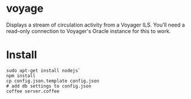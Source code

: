 voyage
======

Displays a stream of circulation activity from a Voyager ILS. You'll 
need a read-only connection to Voyager's Oracle instance for this to work.

Install
=======

    sudo apt-get install nodejs`
    npm install
    cp config.json.template config.json
    # add db settings to config.json
    coffee server.coffee
